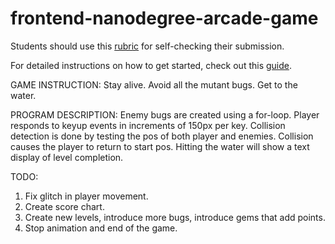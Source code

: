frontend-nanodegree-arcade-game
===============================

Students should use this [rubric](https://www.udacity.com/course/viewer/#!/c-nd001/l-2696458597/m-2687128535) for self-checking their submission.

For detailed instructions on how to get started, check out this [guide](https://docs.google.com/document/d/1v01aScPjSWCCWQLIpFqvg3-vXLH2e8_SZQKC8jNO0Dc/pub?embedded=true).

GAME INSTRUCTION:
Stay alive. Avoid all the mutant bugs. Get to the water. 

PROGRAM DESCRIPTION:
Enemy bugs are created using a for-loop. 
Player responds to keyup events in increments of 150px per key.
Collision detection is done by testing the pos of both player and enemies.
Collision causes the player to return to start pos.
Hitting the water will show a text display of level completion.

TODO:
1. Fix glitch in player movement.
2. Create score chart.
3. Create new levels, introduce more bugs, introduce gems that add points.
4. Stop animation and end of the game.